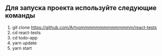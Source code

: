 ## Для запуска проекта используйте следующие команды

1. git clone https://github.com/Artyommmmmmmmmmmmmm/react-tests
2. cd react-tests
3. cd todo-app
4. yarn update
5. yarn start
